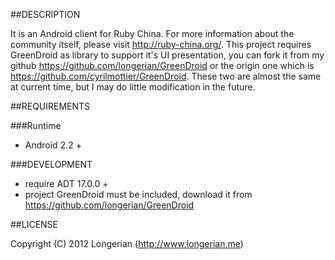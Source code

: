 ##DESCRIPTION

It is an Android client for Ruby China. For more information about the community itself, please visit http://ruby-china.org/.
This project requires GreenDroid as library to support it's UI presentation, you can fork it from my github https://github.com/longerian/GreenDroid
or the origin one which is https://github.com/cyrilmottier/GreenDroid. These two are almost the same at current time, but I may do little modification
in the future.

##REQUIREMENTS

###Runtime
* Android 2.2 +

###DEVELOPMENT
* require ADT 17.0.0 +
* project GreenDroid must be included, download it from https://github.com/longerian/GreenDroid

##LICENSE

Copyright (C) 2012 Longerian (http://www.longerian.me)